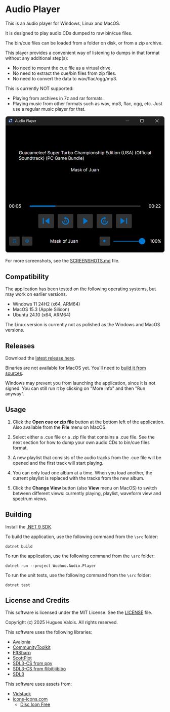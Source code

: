 # Audio Player

This is an audio player for Windows, Linux and MacOS.

It is designed to play audio CDs dumped to raw bin/cue files.

The bin/cue files can be loaded from a folder on disk, or from a zip archive.

This player provides a convenient way of listening to dumps in that format
without any additional step(s):

- No need to mount the cue file as a virtual drive.
- No need to extract the cue/bin files from zip files.
- No need to convert the data to wav/flac/ogg/mp3.

This is currently NOT supported:

- Playing from archives in 7z and rar formats.
- Playing music from other formats such as wav, mp3, flac, ogg, etc. Just use
  a regular music player for that.

![Audio Player on Windows Screenshot](images/windows-dark-nowplaying.png?raw=true "Audio Player on Windows Screenshot")

For more screenshots, see the [SCREENSHOTS.md](SCREENSHOTS.md) file.

## Compatibility

The application has been tested on the following operating systems, but may
work on earlier versions.

- Windows 11 24H2 (x64, ARM64)
- MacOS 15.3 (Apple Silicon)
- Ubuntu 24.10 (x64, ARM64)

The Linux version is currently not as polished as the Windows and MacOS versions.

## Releases

Download the [latest release here](https://github.com/huguesv/AudioPlayer/releases/latest).

Binaries are not available for MacOS yet. You'll need to [build it from sources](#building).

Windows may prevent you from launching the application, since it is not signed.
You can still run it by clicking on "More info" and then "Run anyway".

## Usage

1. Click the **Open cue or zip file** button at the bottom left of the application.
   Also available from the **File** menu on MacOS.

1. Select either a .cue file or a .zip file that contains a .cue file. See the
   next section for how to dump your own audio CDs to bin/cue files format.

1. A new playlist that consists of the audio tracks from the .cue file will be
   opened and the first track will start playing.

1. You can only load one album at a time. When you load another, the current
   playlist is replaced with the tracks from the new album.

1. Click the **Change View** button (also **View** menu on MacOS) to switch
   between different views: currently playing, playlist, waveform view and
   spectrum views.

## Building

Install the [.NET 9 SDK](https://dotnet.microsoft.com/en-us/download/dotnet/9.0).

To build the application, use the following command from the `\src` folder:

```
dotnet build
```

To run the application, use the following command from the `\src` folder:
```
dotnet run --project Woohoo.Audio.Player
```

To run the unit tests, use the following command from the `\src` folder:

```
dotnet test
```

## License and Credits

This software is licensed under the MIT License. See the [LICENSE](LICENSE) file.

Copyright (c) 2025 Hugues Valois. All rights reserved.

This software uses the following libraries:

- [Avalonia](https://github.com/AvaloniaUI/Avalonia)
- [CommunityToolkit](https://github.com/CommunityToolkit/dotnet)
- [FftSharp](https://github.com/swharden/FftSharp)
- [ScottPlot](https://github.com/ScottPlot/ScottPlot)
- [SDL3-CS from ppy](https://github.com/ppy/SDL3-CS)
- [SDL3-CS from flibitijibibo](https://github.com/flibitijibibo/SDL3-CS)
- [SDL3](https://github.com/libsdl-org/SDL)

This software uses assets from:

- [Vidstack](https://www.vidstack.io/)
- [icons-icons.com](https://icon-icons.com/)
  - [Disc Icon Free](https://icon-icons.com/icon/disc/114465)
